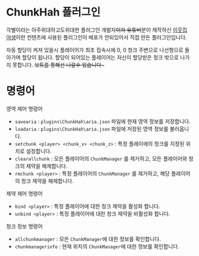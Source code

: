 ChunkHah 플러그인
===
각별이라는 아주위대하고도위대한 플러그인 개발자~~이자 유튜버~~분이 제작하신 
[이웃집 야생](https://www.youtube.com/watch?v=RbS_oqxLjaQ)이란 컨텐츠에 사용된 플러그인이 배포가 안되있어서
직접 만든 플러그인입니다.

자동 할당이 켜져 있을시 플레이어가 최초 접속시에 0, 0 청크 주변으로 나선형으로 돌아가며 할당이 됩니다.
할당이 되어있는 플레이어는 자신이 할당받은 청크 밖으로 나가지 못합니다.
~~보트를 통해선 나갈수 있습니다~~~



명령어
===

영역 제어 명령어
* `savearia` : `plugins\ChunkHah\aria.json` 파일에 현재 영역 정보를 저장합니다.
* `loadaria` : `plugins\ChunkHah\aria.json` 파일에 저장된 영역 정보를 불러옵니다.
* `setchunk <player> <chunk_x> <chunk_z>` : 특정 플레이에의 청크를 지정된 위치로 설정합니다.
* `clearallchunk` : 모든 플레이어의 `ChunkManager` 를 제거하고, 모든 플레이어와 청크의 제약을 해제합니다.
* `rmchunk <player>` : 특정 플레이어의 `ChunkManager` 를 제거하고, 해당 플레이어의 청크 제약을 해제합니다.

제약 제어 명령어
* `bind <player>` : 특정 플레이어에 대한 청크 제약을 활성화 합니다.
* `unbind <player>` : 특정 플레이어에 대한 청크 제약을 비활성화 합니다.

청크 정보 명령어
* `allchunkmanager` : 모든 `ChunkManager`에 대한 정보를 확인합니다.
* `chunkmanagerinfo` : 현재 위치의 `ChunkManager`에 대한 정보를 확인합니다.
